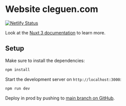 # Website cleguen.com

[![Netlify Status](https://api.netlify.com/api/v1/badges/3cc91d86-8274-41ce-9cf9-01d7230337d7/deploy-status)](https://app.netlify.com/sites/cleguen/deploys)

Look at the [Nuxt 3 documentation](https://nuxt.com/docs/getting-started/introduction) to learn more.

## Setup

Make sure to install the dependencies:

```bash
npm install
```

Start the development server on `http://localhost:3000`:

```bash
npm run dev
```

Deploy in prod by pushing to [main branch on GitHub](https://github.com/CorentinLeGuen/cleguen.com).